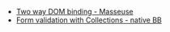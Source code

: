 * [Two way DOM binding - Masseuse](http://pajtai.github.io/Patterns/two-way-input-binding)
* [Form validation with Collections - native BB](http://pajtai.github.io/Patterns/form-validation-with-collections)